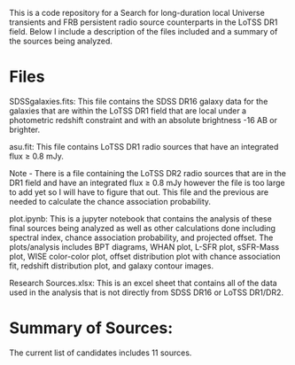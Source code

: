 This is a code repository for a Search for long-duration local Universe transients and FRB persistent radio source counterparts in the LoTSS DR1 field. Below I include a description of the files included and a summary of the sources being analyzed. 

# Files

SDSSgalaxies.fits: This file contains the SDSS DR16 galaxy data for the galaxies that are within the LoTSS DR1 field that are local under a photometric redshift constraint and with an absolute brightness -16 AB or brighter. 

asu.fit: This file contains LoTSS DR1 radio sources that have an integrated flux $\geq$ 0.8 mJy. 


Note - There is a file containing the LoTSS DR2 radio sources that are in the DR1 field and have an integrated flux $\geq$ 0.8 mJy however the file is too large to add yet so I will have to figure that out. This file and the previous are needed to calculate the chance association probability.


plot.ipynb: This is a jupyter notebook that contains the analysis of these final sources being analyzed as well as other calculations done including spectral index, chance association probability, and projected offset. The plots/analysis includes BPT diagrams, WHAN plot, L-SFR plot, sSFR-Mass plot, WISE color-color plot, offset distribution plot with chance association fit, redshift distribution plot, and galaxy contour images. 


Research Sources.xlsx: This is an excel sheet that contains all of the data used in the analysis that is not directly from SDSS DR16 or LoTSS DR1/DR2. 

# Summary of Sources:

The current list of candidates includes 11 sources. 
